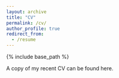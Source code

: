 ```yaml
---
layout: archive
title: "CV"
permalink: /cv/
author_profile: true
redirect_from:
  - /resume
---
```


{% include base_path %}

A copy of my recent CV can be found here.
